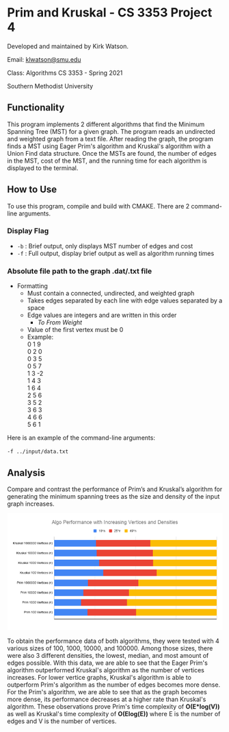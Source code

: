 # Prim and Kruskal - CS 3353 Project 4
Developed and maintained by Kirk Watson.

Email: klwatson@smu.edu

Class: Algorithms CS 3353 - Spring 2021

Southern Methodist University

## Functionality
This program implements 2 different algorithms that find the Minimum Spanning Tree (MST) for a given graph.
The program reads an undirected and weighted graph from a text file.
After reading the graph, the program finds a MST using Eager Prim's algorithm and Kruskal's algorithm with a Union Find data structure.
Once the MSTs are found, the number of edges in the MST, cost of the MST, and the running time for each algorithm is displayed to the terminal.

## How to Use
To use this program, compile and build with CMAKE.
There are 2 command-line arguments. 

### Display Flag
  * `-b` : Brief output, only displays MST number of edges and cost
  * `-f` : Full output, display brief output as well as algorithm running times  

### Absolute file path to the graph .dat/.txt file
* Formatting
     * Must contain a connected, undirected, and weighted graph
     * Takes edges separated by each line with edge values separated by a space
     * Edge values are integers and are written in this order
       * *To*   *From*  *Weight*
     * Value of the first vertex must be 0 
     * Example:  
       0 1 9  
       0 2 0  
       0 3 5  
       0 5 7  
       1 3 -2  
       1 4 3  
       1 6 4  
       2 5 6  
       3 5 2  
       3 6 3  
       4 6 6  
       5 6 1
  
Here is an example of the command-line arguments:

`-f ../input/data.txt`
    
## Analysis
Compare and contrast the performance of Prim’s and Kruskal’s algorithm for generating the minimum spanning trees as the size and density of the input graph increases.


![image info](./artifacts/performance_chart.png)

To obtain the performance data of both algorithms, they were tested with 4 various sizes of 100, 1000, 10000, and 100000.
Among those sizes, there were also 3 different densities, the lowest, median, and most amount of edges possible.
With this data, we are able to see that the Eager Prim's algorithm outperformed Kruskal's algorithm as the number of vertices increases.
For lower vertice graphs, Kruskal's algorithm is able to outperform Prim's algorithm as the number of edges becomes more dense.
For the Prim's algorithm, we are able to see that as the graph becomes more dense, its performance decreases at a higher rate than Kruskal's algorithm.
These observations prove Prim's time complexity of **O(E*log(V))** as well as Kruskal's time complexity of **O(Elog(E))** where E is the number of edges and V is the number of vertices.
